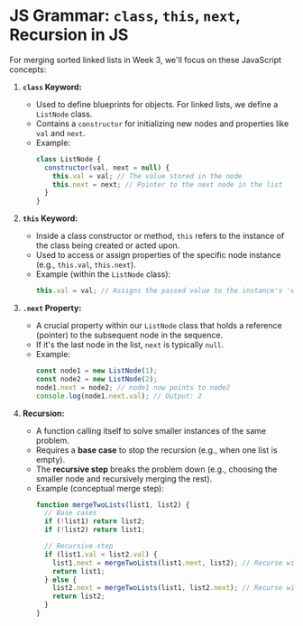 # JS Grammar: `class`, `this`, `next`, Recursion in JS

For merging sorted linked lists in Week 3, we'll focus on these JavaScript concepts:

1.  **`class` Keyword:**
    *   Used to define blueprints for objects. For linked lists, we define a `ListNode` class.
    *   Contains a `constructor` for initializing new nodes and properties like `val` and `next`.
    *   Example:
        ```js
        class ListNode {
          constructor(val, next = null) {
            this.val = val; // The value stored in the node
            this.next = next; // Pointer to the next node in the list
          }
        }
        ```

2.  **`this` Keyword:**
    *   Inside a class constructor or method, `this` refers to the instance of the class being created or acted upon.
    *   Used to access or assign properties of the specific node instance (e.g., `this.val`, `this.next`).
    *   Example (within the `ListNode` class):
        ```js
        this.val = val; // Assigns the passed value to the instance's 'val' property
        ```

3.  **`.next` Property:**
    *   A crucial property within our `ListNode` class that holds a reference (pointer) to the subsequent node in the sequence.
    *   If it's the last node in the list, `next` is typically `null`.
    *   Example:
        ```js
        const node1 = new ListNode(1);
        const node2 = new ListNode(2);
        node1.next = node2; // node1 now points to node2
        console.log(node1.next.val); // Output: 2
        ```

4.  **Recursion:**
    *   A function calling itself to solve smaller instances of the same problem.
    *   Requires a **base case** to stop the recursion (e.g., when one list is empty).
    *   The **recursive step** breaks the problem down (e.g., choosing the smaller node and recursively merging the rest).
    *   Example (conceptual merge step):
        ```js
        function mergeTwoLists(list1, list2) {
          // Base cases
          if (!list1) return list2;
          if (!list2) return list1;

          // Recursive step
          if (list1.val < list2.val) {
            list1.next = mergeTwoLists(list1.next, list2); // Recurse with the rest of list1
            return list1;
          } else {
            list2.next = mergeTwoLists(list1, list2.next); // Recurse with the rest of list2
            return list2;
          }
        }
        ```
